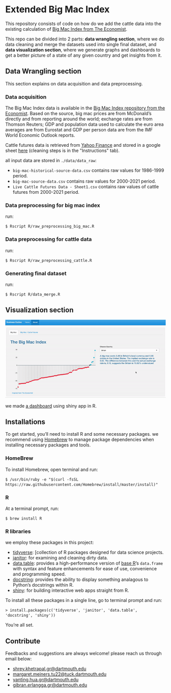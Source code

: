 # Extended Big Mac Index

This repository consists of code on how do we add the cattle data into the existing calculation of [Big Mac Index from The Economist](https://www.economist.com/big-mac-index).

This repo can be divided into 2 parts: **data wrangling section**, where we do data cleaning and merge the datasets used into single final dataset, and **data visualization section**, where we generate graphs and dashboards to get a better picture of a state of any given country and get insights from it.

## Data Wrangling section
This section explains on data acquisition and data preprocessing. 

### Data acquisition
The Big Mac Index data is available in the [Big Mac Index repository from the Economist](https://github.com/TheEconomist/big-mac-data).  Based on the source, big mac prices are from McDonald’s directly and from reporting around the world; exchange rates are from Thomson Reuters; GDP and population data used to calculate the euro area averages are from Eurostat and GDP per person data are from the IMF World Economic Outlook reports.

Cattle futures data is retrieved from [Yahoo Finance](https://finance.yahoo.com/quote/LE%3DF/history?period1=1015200000&period2=1633478400&interval=1d&filter=history&frequency=1d&includeAdjustedClose=true&guccounter=1&guce_referrer=aHR0cHM6Ly9sb2dpbi55YWhvby5jb20v&guce_referrer_sig=AQAAAGCpe03QebHzUStS2mougl8dnCKJAI-ZyXcfxtvlxyfxGjS1lqE8u4TUsHkg3F3PI3zDSKJd4HZgW-8v7eGWYC2e3--U52QtxztdCs8137CThk1b94VTOHM6MkGVnUlCoBq0dyV_GoDX16AG87SZhF8yG1fBrCRv3sHdq3SYD9SB) and stored in a google sheet [here](https://docs.google.com/spreadsheets/d/1DrBVZoM5-B5d23bevXhAXY-jh8Z17KsypR1tD66cNVc/edit?usp=sharing) (cleaning steps is in the "Instructions" tab).

all input data are stored in `./data/data_raw`:
* `big-mac-historical-source-data.csv` contains raw values for 1986-1999 period.
* `big-mac-source-data.csv` contains raw values for 2000-2021 period.
* `Live Cattle Futures Data - Sheet1.csv` contains raw values of cattle futures from 2000-2021 period.

### Data preprocessing for big mac index
run:
```
$ Rscript R/raw_preprocessing_big_mac.R
```

### Data preprocessing for cattle data
run:
```
$ Rscript R/raw_preprocessing_cattle.R
```
### Generating final dataset
run:
```
$ Rscript R/data_merge.R
```

## Visualization section
![big mac index](./misc/big_mac_index.gif)

we made [a dashboard](https://businessbaddies.shinyapps.io/big_mac/) using shiny app in R.
  
## Installations
To get started, you’ll need to install R and some necessary packages. we recommend using [Homebrew](https://brew.sh/) to manage package dependencies when installing necessary packages and tools. 

### HomeBrew
To install Homebrew, open terminal and run:
```
$ /usr/bin/ruby -e "$(curl -fsSL https://raw.githubusercontent.com/Homebrew/install/master/install)"
```

### R
At a terminal prompt, run:
```
$ brew install R
```

### R libraries
we employ these packages in this project:
- [tidyverse](https://www.tidyverse.org/): [collection of R packages designed for data science projects.
- [janitor](https://garthtarr.github.io/meatR/janitor.html): for examining and cleaning dirty data.
- [data.table](https://rdatatable.gitlab.io/data.table/): provides a high-performance version of  [base R](https://www.r-project.org/about.html)’s  `data.frame`  with syntax and feature enhancements for ease of use, convenience and programming speed.
- [docstring](https://cran.r-project.org/web/packages/docstring/vignettes/docstring_intro.html): provides the ability to display something analagous to Python’s docstrings within R.
- [shiny](https://shiny.rstudio.com/): for building interactive web apps straight from R.

To install all these packages in a single line, go to terminal prompt and run:
```
> install.packages(c('tidyverse', 'janitor', 'data.table', 'docstring', 'shiny'))
```

You’re all set.

## Contribute
Feedbacks and suggestions are always welcome! please reach us through email below:
* shrey.khetrapal.gr@dartmouth.edu
* margaret.meiners.tu22@tuck.dartmouth.edu 
* yanting.hua.gr@dartmouth.edu
* gibran.erlangga.gr@dartmouth.edu
